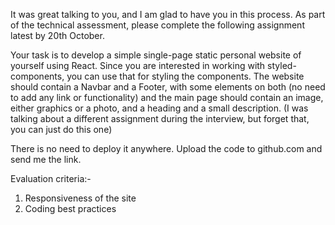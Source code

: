 It was great talking to you, and I am glad to have you in this process. As part of the technical assessment, please complete the following assignment latest by 20th October.

Your task is to develop a simple single-page static personal website of yourself using React. Since you are interested in working with styled-components, you can use that for styling the components. The website should contain a Navbar and a Footer, with some elements on both (no need to add any link or functionality) and the main page should contain an image, either graphics or a photo, and a heading and a small description. (I was talking about a different assignment during the interview, but forget that, you can just do this one)

There is no need to deploy it anywhere. Upload the code to github.com and send me the link.

Evaluation criteria:-

1. Responsiveness of the site
2. Coding best practices

